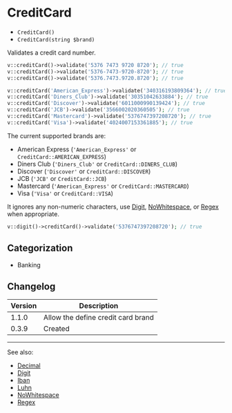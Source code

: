 # CreditCard

- `CreditCard()`
- `CreditCard(string $brand)`

Validates a credit card number.

```php
v::creditCard()->validate('5376 7473 9720 8720'); // true
v::creditCard()->validate('5376-7473-9720-8720'); // true
v::creditCard()->validate('5376.7473.9720.8720'); // true

v::creditCard('American_Express')->validate('340316193809364'); // true
v::creditCard('Diners_Club')->validate('30351042633884'); // true
v::creditCard('Discover')->validate('6011000990139424'); // true
v::creditCard('JCB')->validate('3566002020360505'); // true
v::creditCard('Mastercard')->validate('5376747397208720'); // true
v::creditCard('Visa')->validate('4024007153361885'); // true
```

The current supported brands are:

- American Express (`'American_Express'` or `CreditCard::AMERICAN_EXPRESS`)
- Diners Club (`'Diners_Club'` or `CreditCard::DINERS_CLUB`)
- Discover (`'Discover'` or `CreditCard::DISCOVER`)
- JCB (`'JCB'` or `CreditCard::JCB`)
- Mastercard (`'American_Express'` or `CreditCard::MASTERCARD`)
- Visa (`'Visa'` or `CreditCard::VISA`)

It ignores any non-numeric characters, use [Digit](Digit.md),
[NoWhitespace](NoWhitespace.md), or [Regex](Regex.md) when appropriate.

```php
v::digit()->creditCard()->validate('5376747397208720'); // true
```

## Categorization

- Banking

## Changelog

Version | Description
--------|-------------
  1.1.0 | Allow the define credit card brand
  0.3.9 | Created

***
See also:

- [Decimal](Decimal.md)
- [Digit](Digit.md)
- [Iban](Iban.md)
- [Luhn](Luhn.md)
- [NoWhitespace](NoWhitespace.md)
- [Regex](Regex.md)
